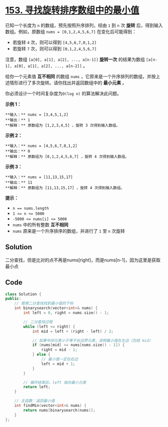 # [153. 寻找旋转排序数组中的最小值](https://leetcode.cn/problems/find-minimum-in-rotated-sorted-array/description/?envType=study-plan-v2&envId=top-100-liked)

已知一个长度为 `n` 的数组，预先按照升序排列，经由 `1` 到 `n` 次 **旋转**  后，得到输入数组。例如，原数组 `nums = [0,1,2,4,5,6,7]` 在变化后可能得到：

- 若旋转 `4` 次，则可以得到 `[4,5,6,7,0,1,2]`
- 若旋转 `7` 次，则可以得到 `[0,1,2,4,5,6,7]`

注意，数组 `[a[0], a[1], a[2], ..., a[n-1]]` **旋转一次**  的结果为数组 `[a[n-1], a[0], a[1], a[2], ..., a[n-2]]` 。

给你一个元素值 **互不相同**  的数组 `nums` ，它原来是一个升序排列的数组，并按上述情形进行了多次旋转。请你找出并返回数组中的 **最小元素**  。

你必须设计一个时间复杂度为`O(log n)` 的算法解决此问题。

**示例 1：** 

```
**输入：** nums = [3,4,5,1,2]
**输出：** 1
**解释：** 原数组为 [1,2,3,4,5] ，旋转 3 次得到输入数组。
```

**示例 2：** 

```
**输入：** nums = [4,5,6,7,0,1,2]
**输出：** 0
**解释：** 原数组为 [0,1,2,4,5,6,7] ，旋转 4 次得到输入数组。
```

**示例 3：** 

```
**输入：** nums = [11,13,15,17]
**输出：** 11
**解释：** 原数组为 [11,13,15,17] ，旋转 4 次得到输入数组。
```

**提示：** 

- `n == nums.length`
- `1 <= n <= 5000`
- `-5000 <= nums[i] <= 5000`
- `nums` 中的所有整数 **互不相同** 
- `nums` 原来是一个升序排序的数组，并进行了 `1` 至 `n` 次旋转

## Solution

二分查找，但是比对的点不再是nums[right]，而是nums[n-1]，因为这里是获取最小点

## Code

```c++
class Solution {
public:
    // 使用二分查找找到最小值的下标
    int binarysearch(vector<int>& nums) {
        int left = 0, right = nums.size() - 1;

        // 二分查找过程
        while (left <= right) {
            int mid = left + (right - left) / 2;

            // 如果中间元素小于等于右边界元素，说明最小值在左边（包括 mid）
            if (nums[mid] <= nums[nums.size() - 1]) {
                right = mid - 1;
            } else {
                // 最小值一定在右边
                left = mid + 1;
            }
        }

        // 循环结束后，left 指向最小元素
        return left;
    }

    // 主函数：返回最小值
    int findMin(vector<int>& nums) {
        return nums[binarysearch(nums)];
    }
};

```

